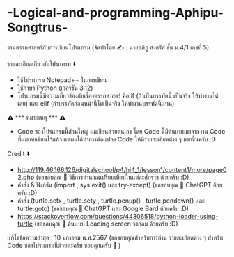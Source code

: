# -Logical-and-programming-Aphipu-Songtrus-
งานตรรกศาสตร์กับการเขียนโปรเเกรม (จัดทำโดย ✍️ : นายอภิภู ส่งตรัส ชั้น ม.4/1 เลขที่ 5)

รายละเอียดเกี่ยวกับโปรเเกรม ⬇️
- ใช้โปรเเกรม Notepad++ ในการเขียน
- ใช้ภาษา Python (เวอร์ชัน 3.12)
- โปรเเกรมนี้มีความเกี่ยวข้องกับเรื่องตรรกศาสตร์ คือ if (ถ้าเป็นบรรทัดนี้ เป็นจริง ให้ทำงานได้เลย) เเละ elif (ถ้าบรรทัดก่อนหน้านี้ไม่เป็นจริง ให้ทำงานบรรทัดนี้เเทน)
 
⚠️ *** หมายเหตุ *** ⚠️
- Code ของโปรเเกรมนี้ส่วนใหญ่ ผมเขียนด้วยตนเอง โดย Code นี้มีต้นเเบบมาจากงาน Code ที่ผมเคยเขียนไว้เเล้ว เเต่ผมได้ทำการดัดเเปลง Code ให้มีรายละเอียดต่าง ๆ มากขึ้นครับ :D

Credit ⬇️
- http://119.46.166.126/digitalschool/p4/hi4_1/lesson1/content1/more/page02.php (ขอขอบคุณ 🙏 วิธีการคำนวณเปรียบเทียบในเเต่ละศักราช ด้วยครับ :D)
- คำสั่ง & ฟังก์ชัน (import , sys.exit() เเละ try-except) (ขอขอบคุณ 🙏 ChatGPT ด้วยครับ :D)
- คำสั่ง (turtle.setx , turtle.sety , turtle.penup() , turtle.pendown() เเละ turtle.goto) (ขอขอบคุณ 🙏 ChatGPT เเละ Google Bard ด้วยครับ :D)
- https://stackoverflow.com/questions/44306518/python-loader-using-turtle (ขอขอบคุณ 🙏 ต้นเเบบ Loading screen วงกลม ด้วยครับ :D)


เเก้ไขข้อความล่าสุด : 10 มกราคม พ.ศ.2567
(ขอขอบคุณสำหรับการอ่าน รายละเอียดต่าง ๆ สำหรับ Code ของโปรเเกรมนี้ด้วยนะครับ ขอบคุณครับ 🙏 )
